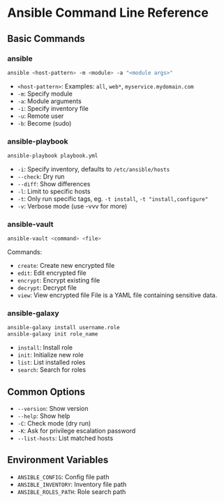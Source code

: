 # Ansible Command Line Reference

## Basic Commands

### ansible
```bash
ansible <host-pattern> -m <module> -a "<module args>"
```
- `<host-pattern>`: Examples: `all`, `web*`, `myservice.mydomain.com`
- `-m`: Specify module
- `-a`: Module arguments
- `-i`: Specify inventory file
- `-u`: Remote user
- `-b`: Become (sudo)

### ansible-playbook
```bash
ansible-playbook playbook.yml
```
- `-i`: Specify inventory, defaults to `/etc/ansible/hosts`
- `--check`: Dry run
- `--diff`: Show differences
- `-l`: Limit to specific hosts
- `-t`: Only run specific tags, eg. `-t install`, `-t "install,configure"`
- `-v`: Verbose mode (use -vvv for more)

### ansible-vault
```bash
ansible-vault <command> <file>
```
Commands:
- `create`: Create new encrypted file
- `edit`: Edit encrypted file
- `encrypt`: Encrypt existing file
- `decrypt`: Decrypt file
- `view`: View encrypted file
File is a YAML file containing sensitive data.

### ansible-galaxy
```bash
ansible-galaxy install username.role
ansible-galaxy init role_name
```
- `install`: Install role
- `init`: Initialize new role
- `list`: List installed roles
- `search`: Search for roles

## Common Options
- `--version`: Show version
- `--help`: Show help
- `-C`: Check mode (dry run)
- `-K`: Ask for privilege escalation password
- `--list-hosts`: List matched hosts

## Environment Variables
- `ANSIBLE_CONFIG`: Config file path
- `ANSIBLE_INVENTORY`: Inventory file path
- `ANSIBLE_ROLES_PATH`: Role search path
